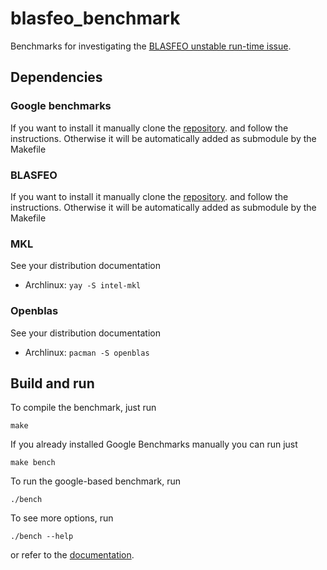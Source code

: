 # blasfeo_benchmark
Benchmarks for investigating the [BLASFEO unstable run-time issue](https://github.com/giaf/blasfeo/issues/103).

## Dependencies

### Google benchmarks
If you want to install it manually clone the [repository](https://github.com/google/benchmark.git).
and follow the instructions.
Otherwise it will be automatically added as submodule by the Makefile

### BLASFEO
If you want to install it manually clone the [repository](https://github.com/giaf/blasfeo.git).
and follow the instructions.
Otherwise it will be automatically added as submodule by the Makefile

### MKL
See your distribution documentation
* Archlinux: `yay -S intel-mkl`

### Openblas
See your distribution documentation
* Archlinux: `pacman -S openblas`

## Build and run
To compile the benchmark, just run
```
make
```

If you already installed Google Benchmarks manually you can run just
```
make bench
```

To run the google-based benchmark, run
```
./bench
```

To see more options, run
```
./bench --help
```

or refer to the [documentation](https://github.com/google/benchmark#command-line).
